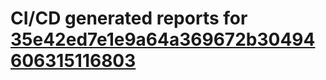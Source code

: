 # CI/CD generated reports for [35e42ed7e1e9a64a369672b30494606315116803](https://github.com/hydephp/develop/commit/35e42ed7e1e9a64a369672b30494606315116803)

